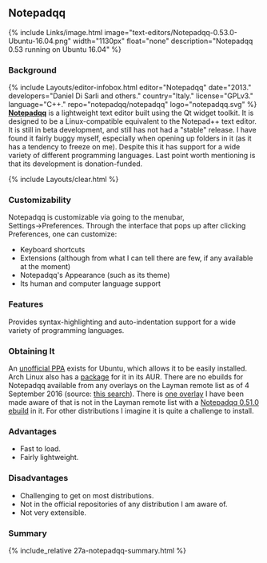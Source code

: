 ## Notepadqq
{% include Links/image.html image="text-editors/Notepadqq-0.53.0-Ubuntu-16.04.png" width="1130px" float="none" description="Notepadqq 0.53 running on Ubuntu 16.04" %}

### Background
{% include Layouts/editor-infobox.html editor="Notepadqq" date="2013." developers="Daniel Di Sarli and others." country="Italy." license="GPLv3." language="C++." repo="notepadqq/notepadqq" logo="notepadqq.svg" %}
[**Notepadqq**](http://notepadqq.altervista.org/wp/) is a lightweight text editor built using the Qt widget toolkit. It is designed to be a Linux-compatible equivalent to the Notepad++ text editor. It is still in beta development, and still has not had a "stable" release. I have found it fairly buggy myself, especially when opening up folders in it (as it has a tendency to freeze on me). Despite this it has support for a wide variety of different programming languages. Last point worth mentioning is that its development is donation-funded.

{% include Layouts/clear.html %}
### Customizability
Notepadqq is customizable via going to the menubar, Settings&rarr;Preferences. Through the interface that pops up after clicking Preferences, one can customize:
* Keyboard shortcuts
* Extensions (although from what I can tell there are few, if any available at the moment)
* Notepadqq's Appearance (such as its theme)
* Its human and computer language support

### Features
Provides syntax-highlighting and auto-indentation support for a wide variety of programming languages.

### Obtaining It
An [unofficial PPA](https://launchpad.net/~notepadqq-team/+archive/ubuntu/notepadqq) exists for Ubuntu, which allows it to be easily installed. Arch Linux also has a [package](https://aur.archlinux.org/packages/notepadqq/) for it in its AUR. There are no ebuilds for Notepadqq available from any overlays on the Layman remote list as of 4 September 2016 (source: [this search](http://gpo.zugaina.org/Search?search=notepadqq)). There is [one overlay](https://gitlab.com/kogaion/kogaion-desktop/) I have been made aware of that is not in the Layman remote list with a [Notepadqq 0.51.0 ebuild](https://gitlab.com/kogaion/kogaion-desktop/blob/master/app-editors/notepadqq/notepadqq-0.51.0.ebuild) in it. For other distributions I imagine it is quite a challenge to install.

### Advantages
* Fast to load.
* Fairly lightweight.

### Disadvantages
* Challenging to get on most distributions.
* Not in the official repositories of any distribution I am aware of.
* Not very extensible.

### Summary
{% include_relative 27a-notepadqq-summary.html %}
